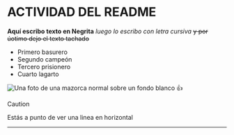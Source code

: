 # ACTIVIDAD DEL README
 **Aquí escribo texto en Negrita** _luego lo escribo con letra cursiva_ ~~y por úotimo dejo el texto tachado~~ 
- Primero basurero
- Segundo campeón
- Tercero prisionero
- Cuarto lagarto

![Una foto de una mazorca normal sobre un fondo blanco](https://www.soyvisual.org/sites/default/files/styles/twitter_card/public/images/photos/ali_0272.jpg?itok=HXJ7glkb) 👍 
>[!CAUTION]
>Estás a punto de ver una linea en horizontal
******
